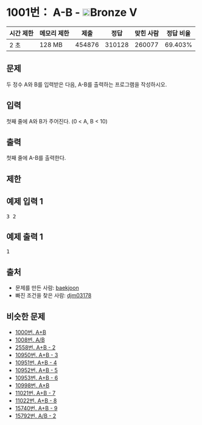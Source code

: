 # 1001번： A-B - <img src="https://static.solved.ac/tier_small/1.svg" style="height:20px" />Bronze V


| 시간 제한 | 메모리 제한 | 제출 | 정답 | 맞힌 사람 | 정답 비율 |
| --- | --- | --- | --- | --- | --- |
| 2 초 | 128 MB | 454876 | 310128 | 260077 | 69.403% |


## 문제


두 정수 A와 B를 입력받은 다음, A-B를 출력하는 프로그램을 작성하시오.




## 입력


첫째 줄에 A와 B가 주어진다. (0 < A, B < 10)




## 출력


첫째 줄에 A-B를 출력한다.




## 제한




## 예제 입력 1


<pre>3 2
</pre>


## 예제 출력 1


<pre>1</pre>






## 출처


- 문제를 만든 사람: [baekjoon](/user/baekjoon)
- 빠진 조건을 찾은 사람: [djm03178](/user/djm03178)



## 비슷한 문제


- [1000번. A+B](/problem/1000)
- [1008번. A/B](/problem/1008)
- [2558번. A+B - 2](/problem/2558)
- [10950번. A+B - 3](/problem/10950)
- [10951번. A+B - 4](/problem/10951)
- [10952번. A+B - 5](/problem/10952)
- [10953번. A+B - 6](/problem/10953)
- [10998번. A×B](/problem/10998)
- [11021번. A+B - 7](/problem/11021)
- [11022번. A+B - 8](/problem/11022)
- [15740번. A+B - 9](/problem/15740)
- [15792번. A/B - 2](/problem/15792)




